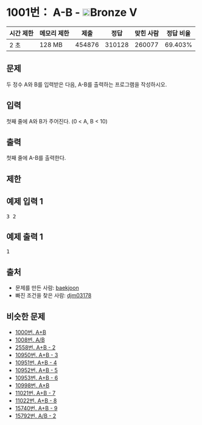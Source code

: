 # 1001번： A-B - <img src="https://static.solved.ac/tier_small/1.svg" style="height:20px" />Bronze V


| 시간 제한 | 메모리 제한 | 제출 | 정답 | 맞힌 사람 | 정답 비율 |
| --- | --- | --- | --- | --- | --- |
| 2 초 | 128 MB | 454876 | 310128 | 260077 | 69.403% |


## 문제


두 정수 A와 B를 입력받은 다음, A-B를 출력하는 프로그램을 작성하시오.




## 입력


첫째 줄에 A와 B가 주어진다. (0 < A, B < 10)




## 출력


첫째 줄에 A-B를 출력한다.




## 제한




## 예제 입력 1


<pre>3 2
</pre>


## 예제 출력 1


<pre>1</pre>






## 출처


- 문제를 만든 사람: [baekjoon](/user/baekjoon)
- 빠진 조건을 찾은 사람: [djm03178](/user/djm03178)



## 비슷한 문제


- [1000번. A+B](/problem/1000)
- [1008번. A/B](/problem/1008)
- [2558번. A+B - 2](/problem/2558)
- [10950번. A+B - 3](/problem/10950)
- [10951번. A+B - 4](/problem/10951)
- [10952번. A+B - 5](/problem/10952)
- [10953번. A+B - 6](/problem/10953)
- [10998번. A×B](/problem/10998)
- [11021번. A+B - 7](/problem/11021)
- [11022번. A+B - 8](/problem/11022)
- [15740번. A+B - 9](/problem/15740)
- [15792번. A/B - 2](/problem/15792)




